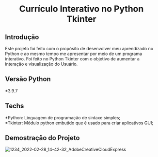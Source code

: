 <h1 align="center"> Currículo Interativo no Python Tkinter </h1>

## Introdução
Este projeto foi feito com o propósito de desenvolver meu aprendizado no Python e ao mesmo tempo me apresentar por meio de
um programa interativo. Foi feito no Python Tkinter com o objetivo de  aumentar a interação e visualização do Usuário.

## Versão Python
*3.9.7

## Techs
*Python: Linguagem de programação de sintaxe simples;</br>
*Tkinter: Módulo python embutido que é usado para criar aplicativos GUI;


## Demostração do Projeto
![1234_2022-02-28_14-42-32_AdobeCreativeCloudExpress](https://user-images.githubusercontent.com/98564118/156248610-262bd91e-d183-4c15-a310-25c0a75577d1.gif)

